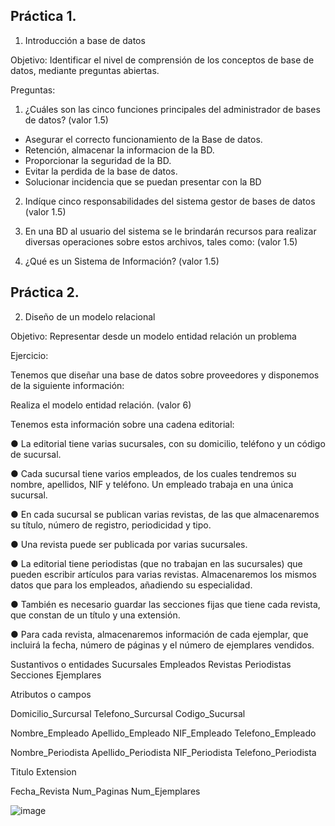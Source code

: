 ## Práctica 1.

1. Introducción a base de datos

Objetivo: Identificar el nivel de comprensión de los conceptos de base de datos,
mediante preguntas abiertas.
 
Preguntas:

1. ¿Cuáles son las cinco funciones principales del administrador de bases de datos?
(valor 1.5)
- Asegurar el correcto funcionamiento de la Base de datos.
- Retención, almacenar la informacion de la BD.
- Proporcionar la seguridad de la BD.
- Evitar la perdida de la base de datos.
- Solucionar incidencia que se puedan presentar con la BD


2. Indíque cinco responsabilidades del sistema gestor de bases de datos (valor 1.5)

3. En una BD al usuario del sistema se le brindarán recursos para realizar diversas
operaciones sobre estos archivos, tales como: (valor 1.5)

4. ¿Qué es un Sistema de Información? (valor 1.5)

## Práctica 2.

2. Diseño de un modelo relacional

Objetivo: Representar desde un modelo entidad relación un problema


Ejercicio:

Tenemos que diseñar una base de datos sobre proveedores y disponemos de la siguiente
información:

Realiza el modelo entidad relación. (valor 6)

Tenemos esta información sobre una cadena editorial:

● La editorial tiene varias sucursales, con su domicilio, teléfono y un código de
sucursal.

● Cada sucursal tiene varios empleados, de los cuales tendremos su nombre,
apellidos, NIF y teléfono. Un empleado trabaja en una única sucursal.

● En cada sucursal se publican varias revistas, de las que almacenaremos su título,
número de registro, periodicidad y tipo.

● Una revista puede ser publicada por varias sucursales.

● La editorial tiene periodistas (que no trabajan en las sucursales) que pueden
escribir artículos para varias revistas. Almacenaremos los mismos datos que para
los empleados, añadiendo su especialidad.

● También es necesario guardar las secciones fijas que tiene cada revista, que
constan de un título y una extensión.

● Para cada revista, almacenaremos información de cada ejemplar, que incluirá la
fecha, número de páginas y el número de ejemplares vendidos.


Sustantivos o entidades 
Sucursales
Empleados
Revistas
Periodistas
Secciones
Ejemplares

Atributos o campos

Domicilio_Surcursal
Telefono_Surcursal
Codigo_Sucursal

Nombre_Empleado
Apellido_Empleado
NIF_Empleado
Telefono_Empleado

Nombre_Periodista
Apellido_Periodista
NIF_Periodista
Telefono_Periodista

Titulo
Extension

Fecha_Revista
Num_Paginas
Num_Ejemplares

![image](https://user-images.githubusercontent.com/34118685/169090862-3257be1a-16ea-4de5-9cc5-6ec91d178771.png)





